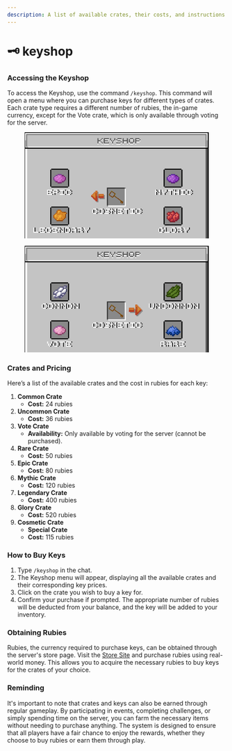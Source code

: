 ```yaml
---
description: A list of available crates, their costs, and instructions on how to buy keys.
---
```


# 🗝️ keyshop

### Accessing the Keyshop

To access the Keyshop, use the command `/keyshop`. This command will open a menu where you can purchase keys for different types of crates. Each crate type requires a different number of rubies, the in-game currency, except for the Vote crate, which is only available through voting for the server.



<div>

<figure><img src="../.gitbook/assets/keyshop2.png" alt=""><figcaption></figcaption></figure>

 

<figure><img src="../.gitbook/assets/keyshop1.png" alt=""><figcaption></figcaption></figure>

</div>

### Crates and Pricing

Here’s a list of the available crates and the cost in rubies for each key:

1. **Common Crate**
   * **Cost:** 24 rubies
2. **Uncommon Crate**
   * **Cost:** 36 rubies
3. **Vote Crate**
   * **Availability:** Only available by voting for the server (cannot be purchased).
4. **Rare Crate**
   * **Cost:** 50 rubies
5. **Epic Crate**
   * **Cost:** 80 rubies
6. **Mythic Crate**
   * **Cost:** 120 rubies
7. **Legendary Crate**
   * **Cost:** 400 rubies
8. **Glory Crate**
   * **Cost:** 520 rubies
9. **Cosmetic Crate**
   * **Special Crate**
   * **Cost:** 115 rubies




### How to Buy Keys

1. Type `/keyshop` in the chat.
2. The Keyshop menu will appear, displaying all the available crates and their corresponding key prices.
3. Click on the crate you wish to buy a key for.
4. Confirm your purchase if prompted. The appropriate number of rubies will be deducted from your balance, and the key will be added to your inventory.

### Obtaining Rubies

Rubies, the currency required to purchase keys, can be obtained through the server's store page. Visit the [Store Site](https://flamepixel.net/store) and purchase rubies using real-world money. This allows you to acquire the necessary rubies to buy keys for the crates of your choice.

### Reminding

It's important to note that crates and keys can also be earned through regular gameplay. By participating in events, completing challenges, or simply spending time on the server, you can farm the necessary items without needing to purchase anything. The system is designed to ensure that all players have a fair chance to enjoy the rewards, whether they choose to buy rubies or earn them through play.
